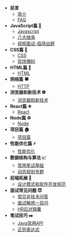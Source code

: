 * **前言**
    * [简介](README.md)
    * [FAQ](FAQ.md)
* **JavaScript篇 🧱**
    * [Javascript](javascript/questions.md)
    * [八大继承](javascript/extends.md)
    * [视频面试-临场出题](javascript/analysis-code.md)
* **CSS篇 🎨**
    * [CSS](css/css.md)
    * [现场撸码](css/coding.md)
* **HTML篇 📄**
    * [HTML](html/questions.md)
* **网络篇 🕷️**
    * [HTTP](network/http.md)
* **浏览器和新技术 ⚽️**
    * [浏览器和新技术](browser/questions.md)
* **React篇 ⚛️**
    * [React](react/react.md)
* **Node篇 ♻️️**
    * [Node](node/node.md)
* **项目篇 🏠**
    * [项目篇](projects/project.md)
* **性能优化篇 ⚡️‍**
    * [性能优化](speed/speed.md)
* **数据结构与算法 📈️**
    * [常用笔试基础](data-structure/write-test.md)
    * [动态规划专题](data-structure/dp.md)
* **前端拓展 👃**
    * [设计模式和软件开发规范](model/model.md)
* **面试常见问题 😈**
    * [常见非技术问答](experience/non-technical-questions.md)
    * [面试解惑一百问](experience/questions.md)
    * [HR应对锦囊](experience/interview-hr.md)
* **笔试技巧 ✒️**
    * [Java常用API](coding-secret/java-api.md)
    * [正则表达式](coding-secret/regex.md)


